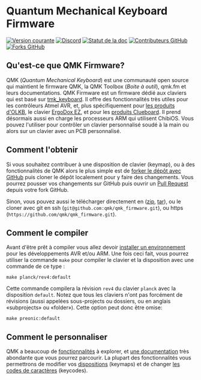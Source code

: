 # Quantum Mechanical Keyboard Firmware

[![Version courante](https://img.shields.io/github/tag/qmk/qmk_firmware.svg)](https://github.com/qmk/qmk_firmware/tags)
[![Discord](https://img.shields.io/discord/440868230475677696.svg)](https://discord.gg/Uq7gcHh)
[![Statut de la doc](https://img.shields.io/badge/docs-ready-orange.svg)](https://docs.qmk.fm)
[![Contributeurs GitHub](https://img.shields.io/github/contributors/qmk/qmk_firmware.svg)](https://github.com/qmk/qmk_firmware/pulse/monthly)
[![Forks GitHub](https://img.shields.io/github/forks/qmk/qmk_firmware.svg?style=social&label=Fork)](https://github.com/qmk/qmk_firmware/)

## Qu'est-ce que QMK Firmware?

QMK (*Quantum Mechanical Keyboard*) est une communauté open source qui maintient le firmware QMK, la QMK Toolbox (*Boite à outil*), qmk.fm et leurs documentations. QMK Firmware est un firmware dédié aux claviers qui est basé sur [tmk\_keyboard](https://github.com/tmk/tmk_keyboard). Il offre des fonctionnalités très utiles pour les contrôleurs Atmel AVR, et, plus spécifiquement pour [les produits d'OLKB](https://olkb.com), le clavier [ErgoDox EZ](https://www.ergodox-ez.com), et pour les [produits Clueboard](https://clueboard.co/). Il prend désormais aussi en charge les processeurs ARM qui utilisent ChibiOS. Vous pouvez l'utiliser pour contrôler un clavier personnalisé soudé à la main ou alors sur un clavier avec un PCB personnalisé.

## Comment l'obtenir

Si vous souhaitez contribuer à une disposition de clavier (keymap), ou à des fonctionnalités de QMK alors le plus simple est de [forker le dépôt avec GitHub](https://github.com/qmk/qmk_firmware#fork-destination-box) puis cloner le dépôt localement pour y faire des changements. Vous pourrez pousser vos changements sur GitHub puis ouvrir un [Pull Request](https://github.com/qmk/qmk_firmware/pulls) depuis votre fork GitHub.

Sinon, vous pouvez aussi le télécharger directement en ([zip](https://github.com/qmk/qmk_firmware/zipball/master), [tar](https://github.com/qmk/qmk_firmware/tarball/master)), ou le cloner avec git en ssh (`git@github.com:qmk/qmk_firmware.git`), ou https (`https://github.com/qmk/qmk_firmware.git`).

## Comment le compiler

Avant d'être prêt à compiler vous allez devoir [installer un environnement](fr-fr/getting_started_build_tools.md) pour les développements AVR et/ou ARM. Une fois ceci fait, vous pourrez utiliser la commande `make` pour compiler le clavier et la disposition avec une commande de ce type :

    make planck/rev4:default

Cette commande compilera la révision `rev4` du clavier `planck` avec la disposition `default`. Notez que tous les claviers n'ont pas forcément de révisions (aussi appelées sous-projects ou dossiers, ou en anglais «subprojects» ou «folder»). Cette option peut donc être omise:

    make preonic:default

## Comment le personnaliser

QMK a beaucoup de [fonctionnalités](fr-fr/features.md) à explorer, et [une documentation](https://docs.qmk.fm) très abondante que vous pourrez parcourir. La plupart des fonctionnalités vous permettrons de modifier vos [dispositions](fr-fr/keymap.md) (keymaps) et de changer [les codes de caractères](fr-fr/keycodes.md) (keycodes).
